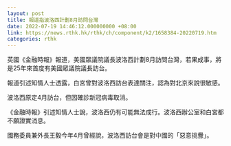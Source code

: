 ```yaml
---
layout: post
title: 報道指波洛西計劃8月訪問台灣
date: 2022-07-19 14:46:12.000000000 +08:00
link: https://news.rthk.hk/rthk/ch/component/k2/1658384-20220719.htm
categories: rthk
---
```


英國《金融時報》報道，美國眾議院議長波洛西計劃8月訪問台灣，若果成事，將是25年來首度有美國眾議院議長訪台。

報道引述知情人士透露，白宮曾對波洛西訪台表達關注，認為對北京來說很敏感。

波洛西原定4月訪台，但因確診新冠病毒取消。

《金融時報》引述知情人士說，波洛西仍有可能無法成行。波洛西辦公室和白宮都不願證實消息。

國務委員兼外長王毅今年4月曾經說，波洛西訪台會是對中國的「惡意挑釁」。
